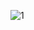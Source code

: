 ![1](https://user-images.githubusercontent.com/85312053/151998675-a11737c2-9f2e-455d-860b-273a3e8655f3.jpg)
